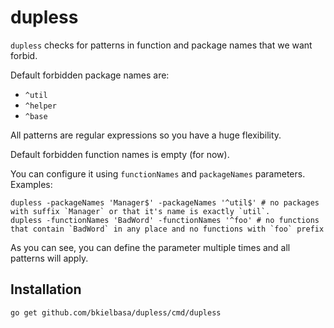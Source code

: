 # dupless

`dupless` checks for patterns in function and package names that we want forbid.


Default forbidden package names are:
* `^util`
* `^helper`
* `^base`

All patterns are regular expressions so you have a huge flexibility.

Default forbidden function names is empty (for now).

You can configure it using `functionNames` and `packageNames` parameters. Examples:

```
dupless -packageNames 'Manager$' -packageNames '^util$' # no packages with suffix `Manager` or that it's name is exactly `util`.
dupless -functionNames 'BadWord' -functionNames '^foo' # no functions that contain `BadWord` in any place and no functions with `foo` prefix 
```

As you can see, you can define the parameter multiple times and all patterns will apply.

## Installation

```
go get github.com/bkielbasa/dupless/cmd/dupless
```
